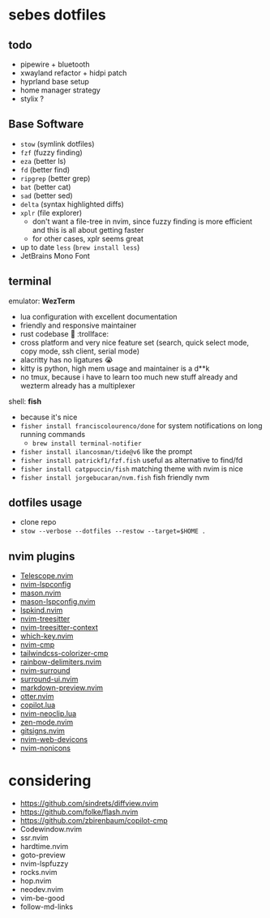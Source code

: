 # sebes dotfiles

## todo

- pipewire + bluetooth
- xwayland refactor + hidpi patch
- hyprland base setup
- home manager strategy
- stylix ?

## Base Software

- `stow` (symlink dotfiles)
- `fzf` (fuzzy finding)
- `eza` (better ls)
- `fd` (better find)
- `ripgrep` (better grep)
- `bat` (better cat)
- `sad` (better sed)
- `delta` (syntax highlighted diffs)
- `xplr` (file explorer)
  - don't want a file-tree in nvim, since fuzzy finding is more efficient and this is all about getting faster
  - for other cases, xplr seems great
- up to date `less` (`brew install less`)
- JetBrains Mono Font

## terminal

emulator: **WezTerm**

- lua configuration with excellent documentation
- friendly and responsive maintainer
- rust codebase :crab: :trollface:
- cross platform and very nice feature set (search, quick select mode, copy mode, ssh client, serial mode)
- alacritty has no ligatures :sob:
- kitty is python, high mem usage and maintainer is a d\*\*k
- no tmux, because i have to learn too much new stuff already and wezterm already has a multiplexer

shell: **fish**

- because it's nice
- `fisher install franciscolourenco/done` for system notifications on long running commands
  - `brew install terminal-notifier`
- `fisher install ilancosman/tide@v6` like the prompt
- `fisher install patrickf1/fzf.fish` useful as alternative to find/fd
- `fisher install catppuccin/fish` matching theme with nvim is nice
- `fisher install jorgebucaran/nvm.fish` fish friendly nvm

## dotfiles usage

- clone repo
- `stow --verbose --dotfiles --restow --target=$HOME .`

## nvim plugins

- [Telescope.nvim](https://github.com/nvim-telescope/telescope.nvim)
- [nvim-lspconfig](https://github.com/neovim/nvim-lspconfig)
- [mason.nvim](https://github.com/williamboman/mason.nvim)
- [mason-lspconfig.nvim](https://github.com/williamboman/mason-lspconfig.nvim)
- [lspkind.nvim](https://github.com/onsails/lspkind.nvim)
- [nvim-treesitter](https://github.com/nvim-treesitter/nvim-treesitter)
- [nvim-treesitter-context](https://github.com/nvim-treesitter/nvim-treesitter-context)
- [which-key.nvim](https://github.com/folke/which-key.nvim)
- [nvim-cmp](https://github.com/hrsh7th/nvim-cmp)
- [tailwindcss-colorizer-cmp](https://github.com/roobert/tailwindcss-colorizer-cmp.nvim)
- [rainbow-delimiters.nvim](https://github.com/hiphish/rainbow-delimiters.nvim)
- [nvim-surround](https://github.com/kylechui/nvim-surround)
- [surround-ui.nvim](https://github.com/roobert/surround-ui.nvim)
- [markdown-preview.nvim](https://github.com/iamcco/markdown-preview.nvim)
- [otter.nvim](https://github.com/jmbuhr/otter.nvim)
- [copilot.lua](https://github.com/zbirenbaum/copilot.lua)
- [nvim-neoclip.lua](https://github.com/AckslD/nvim-neoclip.lua)
- [zen-mode.nvim](https://github.com/folke/zen-mode.nvim)
- [gitsigns.nvim](https://github.com/lewis6991/gitsigns.nvim)
- [nvim-web-devicons](https://github.com/nvim-tree/nvim-web-devicons)
- [nvim-nonicons](https://github.com/yamatsum/nvim-nonicons)

# considering

- https://github.com/sindrets/diffview.nvim
- https://github.com/folke/flash.nvim
- https://github.com/zbirenbaum/copilot-cmp
- Codewindow.nvim
- ssr.nvim
- hardtime.nvim
- goto-preview
- nvim-lspfuzzy
- rocks.nvim
- hop.nvim
- neodev.nvim
- vim-be-good
- follow-md-links

